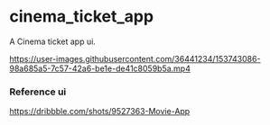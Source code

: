 # cinema_ticket_app

A Cinema ticket app ui.


https://user-images.githubusercontent.com/36441234/153743086-98a685a5-7c57-42a6-be1e-de41c8059b5a.mp4

### Reference ui
https://dribbble.com/shots/9527363-Movie-App